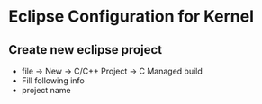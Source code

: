# Eclipse Configuration for Kernel
## Create new eclipse project
- file -> New -> C/C++ Project -> C Managed build
- Fill following info
-   project name 
